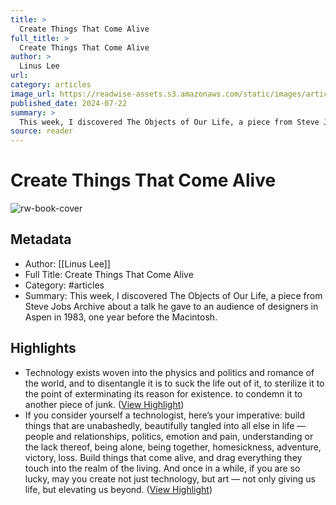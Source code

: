 ```yaml
---
title: >
  Create Things That Come Alive
full_title: >
  Create Things That Come Alive
author: >
  Linus Lee
url: 
category: articles
image_url: https://readwise-assets.s3.amazonaws.com/static/images/article4.6bc1851654a0.png
published_date: 2024-07-22
summary: >
  This week, I discovered The Objects of Our Life, a piece from Steve Jobs Archive about a talk he gave to an audience of designers in Aspen in 1983, one year before the Macintosh.
source: reader
---
```

# Create Things That Come Alive

![rw-book-cover](https://readwise-assets.s3.amazonaws.com/static/images/article4.6bc1851654a0.png)

## Metadata
- Author: [[Linus Lee]]
- Full Title: Create Things That Come Alive
- Category: #articles
- Summary: This week, I discovered The Objects of Our Life, a piece from Steve Jobs Archive about a talk he gave to an audience of designers in Aspen in 1983, one year before the Macintosh.

## Highlights
- Technology exists woven into the physics and politics and romance of the world, and to disentangle it is to suck the life out of it, to sterilize it to the point of exterminating its reason for existence. to condemn it to another piece of junk. ([View Highlight](https://read.readwise.io/read/01j3ctgy58gffxfag3hn5mhnze))
- If you consider yourself a technologist, here’s your imperative: build things that are unabashedly, beautifully tangled into all else in life — people and relationships, politics, emotion and pain, understanding or the lack thereof, being alone, being together, homesickness, adventure, victory, loss. Build things that come alive, and drag everything they touch into the realm of the living. And once in a while, if you are so lucky, may you create not just technology, but art — not only giving us life, but elevating us beyond. ([View Highlight](https://read.readwise.io/read/01j3ctgtjwkr85q0fap9j2k0dy))


